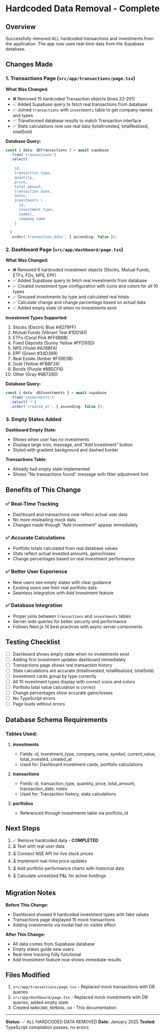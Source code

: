 # Hardcoded Data Removal - Complete

## Overview

Successfully removed ALL hardcoded transactions and investments from the application. The app now uses real-time data from the Supabase database.

## Changes Made

### 1. Transactions Page (`src/app/transactions/page.tsx`)

**What Was Changed:**

- ❌ Removed 15 hardcoded Transaction objects (lines 23-201)
- ✅ Added Supabase query to fetch real transactions from database
- ✅ Joined `transactions` with `investments` table to get company names and types
- ✅ Transformed database results to match Transaction interface
- ✅ Stats calculations now use real data (totalInvested, totalRealized, totalSold)

**Database Query:**

```typescript
const { data: dbTransactions } = await supabase
  .from('transactions')
  .select(
    `
    id,
    transaction_type,
    quantity,
    price,
    total_amount,
    transaction_date,
    notes,
    investments (
      id,
      investment_type,
      symbol,
      company_name
    )
  `
  )
  .order('transaction_date', { ascending: false });
```

### 2. Dashboard Page (`src/app/dashboard/page.tsx`)

**What Was Changed:**

- ❌ Removed 6 hardcoded investment objects (Stocks, Mutual Funds, ETFs, FDs, NPS, EPF)
- ✅ Added Supabase query to fetch real investments from database
- ✅ Created investment type configuration with icons and colors for all 10 types
- ✅ Grouped investments by type and calculated real totals
- ✅ Calculate change and change percentage based on actual data
- ✅ Added empty state UI when no investments exist

**Investment Types Supported:**

1. Stocks (Electric Blue #4D79FF)
2. Mutual Funds (Vibrant Teal #1DD1A1)
3. ETFs (Coral Pink #FF6B6B)
4. Fixed Deposits (Sunny Yellow #FFD93D)
5. NPS (Violet #A78BFA)
6. EPF (Green #34D399)
7. Real Estate (Amber #F59E0B)
8. Gold (Yellow #FBBF24)
9. Bonds (Purple #8B5CF6)
10. Other (Gray #6B7280)

**Database Query:**

```typescript
const { data: dbInvestments } = await supabase
  .from('investments')
  .select('*')
  .order('created_at', { ascending: false });
```

### 3. Empty States Added

**Dashboard Empty State:**

- Shows when user has no investments
- Displays large icon, message, and "Add Investment" button
- Styled with gradient background and dashed border

**Transactions Table:**

- Already had empty state implemented
- Shows "No transactions found" message with filter adjustment hint

## Benefits of This Change

### ✅ Real-Time Tracking

- Dashboard and transactions now reflect actual user data
- No more misleading mock data
- Changes made through "Add Investment" appear immediately

### ✅ Accurate Calculations

- Portfolio totals calculated from real database values
- Stats reflect actual invested amounts, gains/losses
- Change percentages based on real investment performance

### ✅ Better User Experience

- New users see empty states with clear guidance
- Existing users see their real portfolio data
- Seamless integration with Add Investment feature

### ✅ Database Integration

- Proper joins between `transactions` and `investments` tables
- Server-side queries for better security and performance
- Follows Next.js 14 best practices with async server components

## Testing Checklist

- [ ] Dashboard shows empty state when no investments exist
- [ ] Adding first investment updates dashboard immediately
- [ ] Transactions page shows real transaction history
- [ ] Stats calculations are accurate (totalInvested, totalRealized, totalSold)
- [ ] Investment cards group by type correctly
- [ ] All 10 investment types display with correct icons and colors
- [ ] Portfolio total value calculation is correct
- [ ] Change percentages show accurate gains/losses
- [ ] No TypeScript errors
- [ ] Page loads without errors

## Database Schema Requirements

### Tables Used:

1. **investments**
   - Fields: id, investment_type, company_name, symbol, current_value, total_invested, created_at
   - Used for: Dashboard investment cards, portfolio calculations

2. **transactions**
   - Fields: id, transaction_type, quantity, price, total_amount, transaction_date, notes
   - Used for: Transaction history, stats calculations

3. **portfolios**
   - Referenced through investments table via portfolio_id

## Next Steps

1. ✅ Remove hardcoded data - **COMPLETED**
2. ⏳ Test with real user data
3. ⏳ Connect NSE API for live stock prices
4. ⏳ Implement real-time price updates
5. ⏳ Add portfolio performance charts with historical data
6. ⏳ Calculate unrealized P&L for active holdings

## Migration Notes

**Before This Change:**

- Dashboard showed 6 hardcoded investment types with fake values
- Transactions page displayed 15 mock transactions
- Adding investments via modal had no visible effect

**After This Change:**

- All data comes from Supabase database
- Empty states guide new users
- Real-time tracking fully functional
- Add Investment feature now shows immediate results

## Files Modified

1. `src/app/transactions/page.tsx` - Replaced mock transactions with DB queries
2. `src/app/dashboard/page.tsx` - Replaced mock investments with DB queries, added empty state
3. Created `HARDCODE_REMOVAL.md` - This documentation

---

**Status:** ✅ ALL HARDCODED DATA REMOVED
**Date:** January 2025
**Tested:** TypeScript compilation passes, no errors

